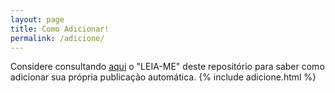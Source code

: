 ```yaml
---
layout: page
title: Como Adicionar!
permalink: /adicione/
---
```


Considere consultando [aqui](https://github.com/odroid-br/odroid-br.github.io/blob/master/README.md#odroid-brgithubio) o "LEIA-ME" deste repositório para saber como adicionar sua própria publicação automática.
{% include adicione.html %}
